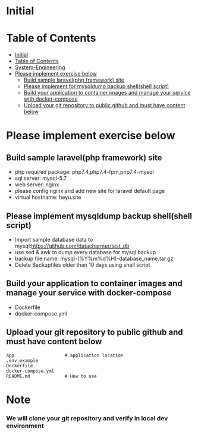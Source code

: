 # Initial

# Table of Contents
- [Initial](#initial)
- [Table of Contents](#table-of-contents)
- [System-Engineering](#system-engineering)
- [Please implement exercise below](#please-implement-exercise-below)
  - [Build sample laravel(php framework) site](#build-sample-laravelphp-framework-site)
  - [Please implement for mysqldump backup shell(shell script)](#please-implement-for-mysqldump-backup-shellshell-script)
  - [Build your application to container images and manage your service with docker-compose](#build-your-application-to-container-images-and-manage-your-service-with-docker-compose)
  - [Upload your git repository to public github and must have content below](#upload-your-git-repository-to-public-github-and-must-have-content-below)

# Please implement exercise below
## Build sample laravel(php framework) site
- php required package: php7.4,php7.4-fpm,php7.4-mysql
- sql server: mysql-5.7
- web server: nginx
- please config nginx and add new site for laravel default page
- virtual hostname: heyu.site

## Please implement mysqldump backup shell(shell script)
- Import sample database data to mysql:https://github.com/datacharmer/test_db
- use sed & awk to dump every database for mysql backup
- backup file name: mysql-(%Y%m%d%H)-database_name.tar.gz
- Delete Backupfiles older than 10 days using shell script

## Build your application to container images and manage your service with docker-compose
- Dockerfile
- docker-compose.yml

## Upload your git repository to public github and must have content below
``` shell
app                   # application location
.env.example
Dockerfile
docker-compose.yml
README.md             # How to use
```
# Note
### We will clone your git repository and verify in local dev environment
